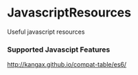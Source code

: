 # JavascriptResources
Useful javascript resources

### Supported Javascipt Features

http://kangax.github.io/compat-table/es6/
